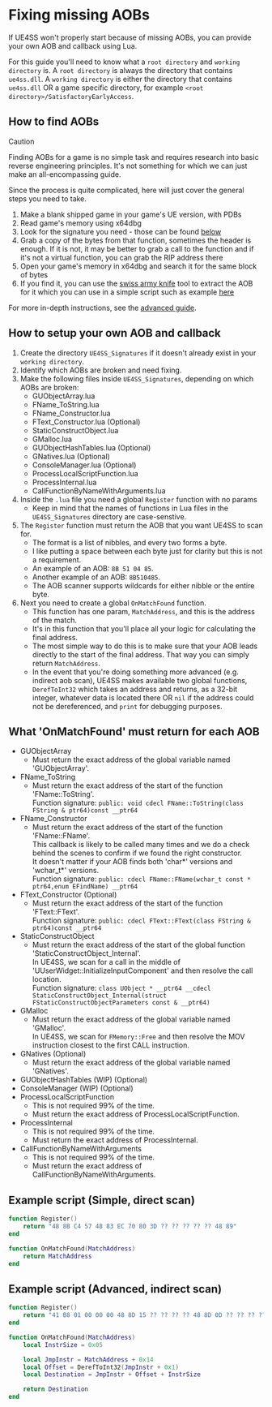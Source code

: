 # Fixing missing AOBs

If UE4SS won't properly start because of missing AOBs, you can provide your own AOB and callback using Lua.

For this guide you'll need to know what a `root directory` and `working directory` is.
A `root directory` is always the directory that contains `ue4ss.dll`.
A `working directory` is either the directory that contains `ue4ss.dll` OR a game specific directory, for example `<root directory>/SatisfactoryEarlyAccess`.

## How to find AOBs

> [!CAUTION]
> Finding AOBs for a game is no simple task and requires research into basic reverse engineering principles. It's not something for which we can just make an all-encompassing guide.

Since the process is quite complicated, here will just cover the general steps you need to take.

1. Make a blank shipped game in your game's UE version, with PDBs
2. Read game's memory using x64dbg
3. Look for the signature you need - those can be found [below](#what-onmatchfound-must-return-for-each-aob)
4. Grab a copy of the bytes from that function, sometimes the header is enough. If it is not, it may be better to grab a call to the function and if it's not a virtual function, you can grab the RIP address there
5. Open your game's memory in x64dbg and search it for the same block of bytes
6. If you find it, you can use the [swiss army knife](https://github.com/Nukem9/SwissArmyKnife) tool to extract the AOB for it which you can use in a simple script such as example [here](#example-script-simple-direct-scan)

For more in-depth instructions, see the [advanced guide](./fixing-compatibility-problems-advanced.md).

## How to setup your own AOB and callback

1. Create the directory `UE4SS_Signatures` if it doesn't already exist in your `working directory`.
2. Identify which AOBs are broken and need fixing.
3. Make the following files inside `UE4SS_Signatures`, depending on which AOBs are broken:
    - GUObjectArray.lua
    - FName_ToString.lua
    - FName_Constructor.lua
    - FText_Constructor.lua (Optional)
    - StaticConstructObject.lua
    - GMalloc.lua
   - GUObjectHashTables.lua (Optional)
    - GNatives.lua          (Optional)
    - ConsoleManager.lua    (Optional)
   - ProcessLocalScriptFunction.lua
   - ProcessInternal.lua
   - CallFunctionByNameWithArguments.lua
4. Inside the `.lua` file you need a global `Register` function with no params
    - Keep in mind that the names of functions in Lua files in the `UE4SS_Signatures` directory are case-senstive.
5. The `Register` function must return the AOB that you want UE4SS to scan for.
    - The format is a list of nibbles, and every two forms a byte.  
    - I like putting a space between each byte just for clarity but this is not a requirement. 
    - An example of an AOB: `8B 51 04 85`.
    - Another example of an AOB: `8B510485`.
    - The AOB scanner supports wildcards for either nibble or the entire byte.
6. Next you need to create a global `OnMatchFound` function.
    - This function has one param, `MatchAddress`, and this is the address of the match.
    - It's in this function that you'll place all your logic for calculating the final address.
    - The most simple way to do this is to make sure that your AOB leads directly to the start of the final address. That way you can simply return `MatchAddress`.
    - In the event that you're doing something more advanced (e.g. indirect aob scan), UE4SS makes available two global functions, `DerefToInt32` which takes an address and returns, as a 32-bit integer, whatever data is located there OR `nil` if the address could not be dereferenced, and `print` for debugging purposes.

## What 'OnMatchFound' must return for each AOB
- GUObjectArray
   - Must return the exact address of the global variable named 'GUObjectArray'.
- FName_ToString
   - Must return the exact address of the start of the function 'FName::ToString'.  
     Function signature: `public: void cdecl FName::ToString(class FString & ptr64)const __ptr64`
- FName_Constructor
   - Must return the exact address of the start of the function 'FName::FName'.  
     This callback is likely to be called many times and we do a check behind the scenes to confirm if we found the right constructor.  
     It doesn't matter if your AOB finds both 'char*' versions and 'wchar_t*' versions.  
     Function signature: `public: cdecl FName::FName(wchar_t const * ptr64,enum EFindName) __ptr64`
- FText_Constructor  (Optional)
  - Must return the exact address of the start of the function 'FText::FText'.  
    Function signature: `public: cdecl FText::FText(class FString & ptr64)const __ptr64`
- StaticConstructObject
   - Must return the exact address of the start of the global function 'StaticConstructObject_Internal'.  
     In UE4SS, we scan for a call in the middle of 'UUserWidget::InitializeInputComponent' and then resolve the call location.  
     Function signature: `class UObject * __ptr64 __cdecl StaticConstructObject_Internal(struct FStaticConstructObjectParameters const & __ptr64)`
- GMalloc
     - Must return the exact address of the global variable named 'GMalloc'.  
     In UE4SS, we scan for `FMemory::Free` and then resolve the MOV instruction closest to the first CALL instruction.
- GNatives (Optional)
   - Must return the exact address of the global variable named 'GNatives'.
- GUObjectHashTables (WIP)  (Optional)
- ConsoleManager (WIP)  (Optional)
- ProcessLocalScriptFunction
    - This is not required 99% of the time.
    - Must return the exact address of ProcessLocalScriptFunction.
- ProcessInternal
    - This is not required 99% of the time.
    - Must return the exact address of ProcessInternal.
- CallFunctionByNameWithArguments
    - This is not required 99% of the time.
    - Must return the exact address of CallFunctionByNameWithArguments.

## Example script (Simple, direct scan)

```lua
function Register()
    return "48 8B C4 57 48 83 EC 70 80 3D ?? ?? ?? ?? ?? 48 89"
end

function OnMatchFound(MatchAddress)
    return MatchAddress
end
```

## Example script (Advanced, indirect scan)

```lua
function Register()
    return "41 B8 01 00 00 00 48 8D 15 ?? ?? ?? ?? 48 8D 0D ?? ?? ?? ?? E9"
end

function OnMatchFound(MatchAddress)
    local InstrSize = 0x05

    local JmpInstr = MatchAddress + 0x14
    local Offset = DerefToInt32(JmpInstr + 0x1)
    local Destination = JmpInstr + Offset + InstrSize

    return Destination
end
```
